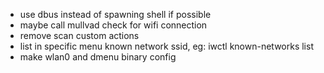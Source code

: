 - use dbus instead of spawning shell if possible
- maybe call mullvad check for wifi connection
- remove scan custom actions
- list in specific menu known network ssid, eg: iwctl known-networks list
- make wlan0 and dmenu binary config
